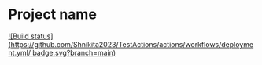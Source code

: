 # Project name

[![Build status](https://github.com/Shnikita2023/TestActions/actions/workflows/deployment.yml/
badge.svg?branch=main)](https://github.com/Shnikita2023/TestActions/actions/workflows/deployment.yml)
